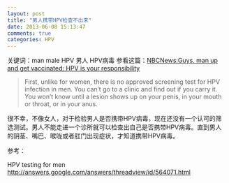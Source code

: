 ```yaml
---
layout: post
title: "男人携带HPV检查不出来"
date: 2013-06-08 15:13:47
comments: true
categories: HPV
---
```

关键词：man male HPV 男人 HPV病毒
参看这篇：[NBCNews:Guys, man up and get vaccinated: HPV is your responsibility](http://www.nbcnews.com/id/41853611/ns/health-sexual_health/t/guys-man-get-vaccinated-hpv-your-responsibility/)

> First, unlike for women, there is no approved screening test for HPV infection in men. You can’t go to a clinic and find out if you carry it. You won’t know until a lesion shows up on your penis, in your mouth or throat, or in your anus.

很不幸，不像女人，对于检验男人是否携带HPV病毒，现在还没有一个认可的筛选测试。男人不能走进一个诊所就可以检查出自己是否携带HPV病毒。直到男人的阴茎、嘴巴、喉咙或者肛门出现症状，才知道携带HPV病毒。

参考：

HPV testing for men <http://answers.google.com/answers/threadview/id/564071.html>
